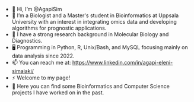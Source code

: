 - 👋 Hi, I’m @AgapiSim
- 👀 I’m a Biologist and a Master's student in Bioinformatics at Uppsala University with an interest in integrating omics data and developing algorithms for prognostic applications.
- 🔬 I have a strong research background in Molecular Biology and Diagnostics.
- 🖥️ Programming in Python, R, Unix/Bash, and MySQL focusing mainly on data analysis since 2022.
- 📫 You can reach me at: https://www.linkedin.com/in/agapi-eleni-simaiaki/
- ⚡ Welcome to my page!
- 🌱 Here you can find some Bioinformatics and Computer Science projects I have worked on in the past.

<!---
AgapiSim/AgapiSim is a ✨ special ✨ repository because its `README.md` (this file) appears on your GitHub profile.
You can click the Preview link to take a look at your changes.
--->
